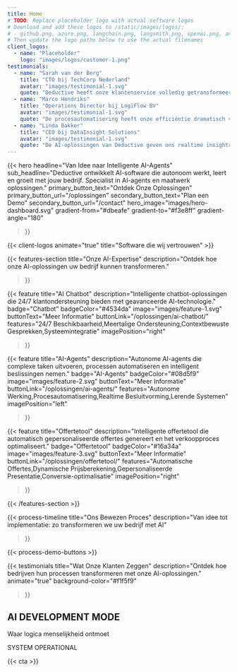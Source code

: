 ```yaml
---
title: Home
# TODO: Replace placeholder logo with actual software logos
# Download and add these logos to /static/images/logos/:
# - github.png, azure.png, langchain.png, langsmith.png, openai.png, anthropic.png
# Then update the logo paths below to use the actual filenames
client_logos:
  - name: "Placeholder"
    logo: "images/logos/customer-1.png"
testimonials:
  - name: "Sarah van der Berg"
    title: "CTO bij TechCorp Nederland"
    avatar: "images/testimonial-1.svg"
    quote: "Deductive heeft onze klantenservice volledig getransformeerd. De AI-agent behandelt nu 85% van alle vragen automatisch."
  - name: "Marco Hendriks"
    title: "Operations Director bij LogiFlow BV"
    avatar: "images/testimonial-1.svg"
    quote: "De procesautomatisering heeft onze efficiëntie dramatisch verbeterd. We kunnen nu meer doen met minder resources."
  - name: "Linda Bakker"
    title: "CEO bij DataInsight Solutions"
    avatar: "images/testimonial-1.svg"
    quote: "De AI-oplossingen van Deductive geven ons realtime insights die voorheen onmogelijk waren."
---
```


{{< hero 
    headline="Van Idee naar Intelligente AI-Agents"
    sub_headline="Deductive ontwikkelt AI-software die autonoom werkt, leert en groeit met jouw bedrijf. Specialist in AI-agents en maatwerk oplossingen."
    primary_button_text="Ontdek Onze Oplossingen"
    primary_button_url="/oplossingen"
    secondary_button_text="Plan een Demo"
    secondary_button_url="/contact"
    hero_image="images/hero-dashboard.svg"
    gradient-from="#dbeafe"
    gradient-to="#f3e8ff"
    gradient-angle="180"
>}}

{{< client-logos animate="true" title="Software die wij vertrouwen" >}}

{{< features-section 
    title="Onze AI-Expertise"
    description="Ontdek hoe onze AI-oplossingen uw bedrijf kunnen transformeren."
>}}

{{< feature
    title="AI Chatbot"
    description="Intelligente chatbot-oplossingen die 24/7 klantondersteuning bieden met geavanceerde AI-technologie."
    badge="Chatbot"
    badgeColor="#4534da"
    image="images/feature-1.svg"
    buttonText="Meer Informatie"
    buttonLink="/oplossingen/ai-chatbot/"
    features="24/7 Beschikbaarheid,Meertalige Ondersteuning,Contextbewuste Gesprekken,Systeemintegratie"
    imagePosition="right"
>}}

{{< feature
    title="AI-Agents"
    description="Autonome AI-agents die complexe taken uitvoeren, processen automatiseren en intelligent beslissingen nemen."
    badge="AI-Agents"
    badgeColor="#08d5f9"
    image="images/feature-2.svg"
    buttonText="Meer Informatie"
    buttonLink="/oplossingen/ai-agents/"
    features="Autonome Werking,Procesautomatisering,Realtime Besluitvorming,Lerende Systemen"
    imagePosition="left"
>}}

{{< feature
    title="Offertetool"
    description="Intelligente offertetool die automatisch gepersonaliseerde offertes genereert en het verkoopproces optimaliseert."
    badge="Offertetool"
    badgeColor="#16a34a"
    image="images/feature-3.svg"
    buttonText="Meer Informatie"
    buttonLink="/oplossingen/offertetool/"
    features="Automatische Offertes,Dynamische Prijsberekening,Gepersonaliseerde Presentatie,Conversie-optimalisatie"
    imagePosition="right"
>}}

{{< /features-section >}}

{{< process-timeline 
    title="Ons Bewezen Proces"
    description="Van idee tot implementatie: zo transformeren we uw bedrijf met AI"
>}}

{{< process-demo-buttons >}}

{{< testimonials 
    title="Wat Onze Klanten Zeggen"
    description="Ontdek hoe bedrijven hun processen transformeren met onze AI-oplossingen."
    animate="true"
    background-color="#f1f5f9"
>}}

<section class="py-20 bg-gray-900 text-green-400 font-mono overflow-hidden">
<div class="container mx-auto px-4 sm:px-6 lg:px-8 max-w-6xl">
<div class="text-center mb-12">
<h2 class="text-4xl font-bold text-white mb-4">AI DEVELOPMENT MODE</h2>
<p class="text-xl text-gray-300">Waar logica menselijkheid ontmoet</p>
</div>
<div class="flex justify-center">
<div class="laptop-container relative">
<div id="laptop-ascii" class="text-center text-sm md:text-base lg:text-lg leading-none whitespace-pre-wrap">
<!-- ASCII art will be rotated here -->
</div>
</div>
</div>
<div class="text-center mt-12">
<div class="inline-flex items-center space-x-2 bg-green-900/20 border border-green-400/30 rounded-lg px-6 py-3">
<div class="w-2 h-2 bg-green-400 rounded-full animate-pulse"></div>
<span class="text-green-400">SYSTEM OPERATIONAL</span>
</div>
</div>
</div>
</section>

<script>
document.addEventListener('DOMContentLoaded', function() {
    console.log('DOM loaded, starting ASCII art...');
    const laptopFrames = [
        `         ╔══════════════════════════════════════╗
        ║                                      ║
        ║            DEDUCTIVE AI              ║
        ║                                      ║
        ║  ┌─────────────────────────────────┐  ║
        ║  │ > hugo server --buildDrafts     │  ║
        ║  │ Serving at localhost:1313       │  ║
        ║  │ █                               │  ║
        ║  └─────────────────────────────────┘  ║
        ║                                      ║
        ╚══════════════════════════════════════╝
╔═══════════════════════════════════════════════════════╗
║ ESC │ F1 │ F2 │ F3 │ F4 │ F5 │ F6 │ F7 │ F8 │ F9 │ F10║
║ ` │ 1 │ 2 │ 3 │ 4 │ 5 │ 6 │ 7 │ 8 │ 9 │ 0 │ - │ = │⌫║
║ TAB │ Q │ W │ E │ R │ T │ Y │ U │ I │ O │ P │ [ │ ] │ \\║
║ CAPS │ A │ S │ D │ F │ G │ H │ J │ K │ L │ ; │ ' │ ENTER║
║ SHIFT │ Z │ X │ C │ V │ B │ N │ M │ , │ . │ / │ SHIFT ║
║ CTRL │ ALT │      SPACE      │ ALT │ CTRL │ ← │ ↑ │ → ║
╚═══════════════════════════════════════════════════════╝`,

        `      ╔══════════════════════════════════════╗
     ║                                      ║
     ║            DEDUCTIVE AI              ║
     ║                                      ║
     ║  ┌─────────────────────────────────┐  ║
     ║  │ > npm run dev                   │  ║
     ║  │ Building application...         │  ║
     ║  │ █                               │  ║
     ║  └─────────────────────────────────┘  ║
     ║                                      ║
     ╚══════════════════════════════════════╝
  ╔═══════════════════════════════════════════════════════╗
  ║ ESC │ F1 │ F2 │ F3 │ F4 │ F5 │ F6 │ F7 │ F8 │ F9 │ F10║
  ║ ` │ 1 │ 2 │ 3 │ 4 │ 5 │ 6 │ 7 │ 8 │ 9 │ 0 │ - │ = │⌫║
  ║ TAB │ Q │ W │ E │ R │ T │ Y │ U │ I │ O │ P │ [ │ ] │ \\║
  ║ CAPS │ A │ S │ D │ F │ G │ H │ J │ K │ L │ ; │ ' │ ENTER║
  ║ SHIFT │ Z │ X │ C │ V │ B │ N │ M │ , │ . │ / │ SHIFT ║
  ║ CTRL │ ALT │      SPACE      │ ALT │ CTRL │ ← │ ↑ │ → ║
  ╚═══════════════════════════════════════════════════════╝`,

        `    ╔══════════════════════════════════════╗
   ║                                      ║
   ║            DEDUCTIVE AI              ║
   ║                                      ║
   ║  ┌─────────────────────────────────┐  ║
   ║  │ > git commit -m "Fix bugs"      │  ║
   ║  │ [main 2f8a9c3] Fix bugs         │  ║
   ║  │ █                               │  ║
   ║  └─────────────────────────────────┘  ║
   ║                                      ║
   ╚══════════════════════════════════════╝
╔═══════════════════════════════════════════════════════╗
║ ESC │ F1 │ F2 │ F3 │ F4 │ F5 │ F6 │ F7 │ F8 │ F9 │ F10║
║ ` │ 1 │ 2 │ 3 │ 4 │ 5 │ 6 │ 7 │ 8 │ 9 │ 0 │ - │ = │⌫║
║ TAB │ Q │ W │ E │ R │ T │ Y │ U │ I │ O │ P │ [ │ ] │ \\║
║ CAPS │ A │ S │ D │ F │ G │ H │ J │ K │ L │ ; │ ' │ ENTER║
║ SHIFT │ Z │ X │ C │ V │ B │ N │ M │ , │ . │ / │ SHIFT ║
║ CTRL │ ALT │      SPACE      │ ALT │ CTRL │ ← │ ↑ │ → ║
╚═══════════════════════════════════════════════════════╝`,

        `  ╔══════════════════════════════════════╗
 ║                                      ║
 ║            DEDUCTIVE AI              ║
 ║                                      ║
 ║  ┌─────────────────────────────────┐  ║
 ║  │ > python train_model.py         │  ║
 ║  │ Training neural network...      │  ║
 ║  │ █                               │  ║
 ║  └─────────────────────────────────┘  ║
 ║                                      ║
 ╚══════════════════════════════════════╝
╔═══════════════════════════════════════════════════════╗
║ ESC │ F1 │ F2 │ F3 │ F4 │ F5 │ F6 │ F7 │ F8 │ F9 │ F10║
║ ` │ 1 │ 2 │ 3 │ 4 │ 5 │ 6 │ 7 │ 8 │ 9 │ 0 │ - │ = │⌫║
║ TAB │ Q │ W │ E │ R │ T │ Y │ U │ I │ O │ P │ [ │ ] │ \\║
║ CAPS │ A │ S │ D │ F │ G │ H │ J │ K │ L │ ; │ ' │ ENTER║
║ SHIFT │ Z │ X │ C │ V │ B │ N │ M │ , │ . │ / │ SHIFT ║
║ CTRL │ ALT │      SPACE      │ ALT │ CTRL │ ← │ ↑ │ → ║
╚═══════════════════════════════════════════════════════╝`,

        `╔══════════════════════════════════════╗
║                                      ║
║            DEDUCTIVE AI              ║
║                                      ║
║  ┌─────────────────────────────────┐  ║
║  │ > docker build -t deductive .   │  ║
║  │ Successfully built image        │  ║
║  │ █                               │  ║
║  └─────────────────────────────────┘  ║
║                                      ║
╚══════════════════════════════════════╝
╔═══════════════════════════════════════════════════════╗
║ ESC │ F1 │ F2 │ F3 │ F4 │ F5 │ F6 │ F7 │ F8 │ F9 │ F10║
║ ` │ 1 │ 2 │ 3 │ 4 │ 5 │ 6 │ 7 │ 8 │ 9 │ 0 │ - │ = │⌫║
║ TAB │ Q │ W │ E │ R │ T │ Y │ U │ I │ O │ P │ [ │ ] │ \\║
║ CAPS │ A │ S │ D │ F │ G │ H │ J │ K │ L │ ; │ ' │ ENTER║
║ SHIFT │ Z │ X │ C │ V │ B │ N │ M │ , │ . │ / │ SHIFT ║
║ CTRL │ ALT │      SPACE      │ ALT │ CTRL │ ← │ ↑ │ → ║
╚═══════════════════════════════════════════════════════╝`,

        `   ╔══════════════════════════════════════╗
  ║                                      ║
  ║            DEDUCTIVE AI              ║
  ║                                      ║
  ║  ┌─────────────────────────────────┐  ║
  ║  │ > npm start                     │  ║
  ║  │ Server running on port 3000     │  ║
  ║  │ █                               │  ║
  ║  └─────────────────────────────────┘  ║
  ║                                      ║
  ╚══════════════════════════════════════╝
 ╔═══════════════════════════════════════════════════════╗
 ║ ESC │ F1 │ F2 │ F3 │ F4 │ F5 │ F6 │ F7 │ F8 │ F9 │ F10║
 ║ ` │ 1 │ 2 │ 3 │ 4 │ 5 │ 6 │ 7 │ 8 │ 9 │ 0 │ - │ = │⌫║
 ║ TAB │ Q │ W │ E │ R │ T │ Y │ U │ I │ O │ P │ [ │ ] │ \\║
 ║ CAPS │ A │ S │ D │ F │ G │ H │ J │ K │ L │ ; │ ' │ ENTER║
 ║ SHIFT │ Z │ X │ C │ V │ B │ N │ M │ , │ . │ / │ SHIFT ║
 ║ CTRL │ ALT │      SPACE      │ ALT │ CTRL │ ← │ ↑ │ → ║
 ╚═══════════════════════════════════════════════════════╝`
    ];

    let currentFrame = 0;
    const asciiElement = document.getElementById('laptop-ascii');
    
    console.log('Element found:', !!asciiElement);
    console.log('Frames available:', laptopFrames.length);
    
    function updateFrame() {
        if (asciiElement) {
            asciiElement.textContent = laptopFrames[currentFrame];
            console.log('Frame updated:', currentFrame);
            currentFrame = (currentFrame + 1) % laptopFrames.length;
        } else {
            console.log('Element not found!');
        }
    }
    
    updateFrame();
    setInterval(updateFrame, 800);
});
</script>

<style>
.laptop-container {
    perspective: 1000px;
}

#laptop-ascii {
    transform-style: preserve-3d;
    animation: laptop-glow 2s ease-in-out infinite alternate;
    color: #10b981;
}

@keyframes laptop-glow {
    0% {
        text-shadow: 0 0 5px #10b981, 0 0 10px #10b981, 0 0 15px #10b981;
    }
    100% {
        text-shadow: 0 0 10px #10b981, 0 0 20px #10b981, 0 0 30px #10b981, 0 0 40px #10b981;
    }
}

@media (max-width: 768px) {
    #laptop-ascii {
        font-size: 0.5rem;
        line-height: 0.6;
    }
}

@media (max-width: 480px) {
    #laptop-ascii {
        font-size: 0.4rem;
        line-height: 0.5;
    }
}
</style>

{{< cta >}}
